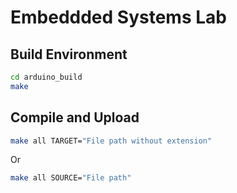 # Embeddded Systems Lab

## Build Environment

```bash
cd arduino_build
make
```

## Compile and Upload

```bash
make all TARGET="File path without extension"
```
Or
```bash
make all SOURCE="File path"
```